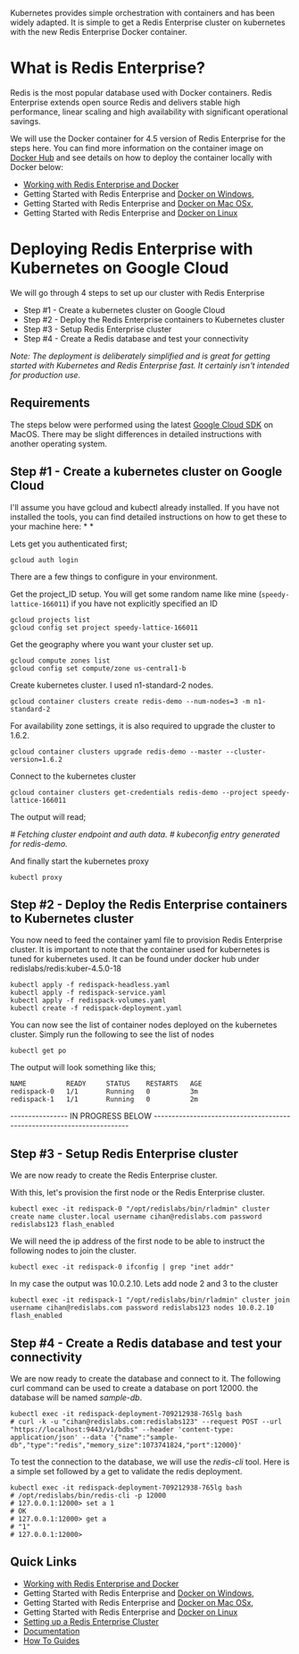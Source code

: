 Kubernetes provides simple orchestration with containers and has been widely adapted. It is simple to get a Redis Enterprise cluster on kubernetes with the new Redis Enterprise Docker container. 

# What is Redis Enterprise?
Redis is the most popular database used with Docker containers. Redis Enterprise extends open source Redis and delivers stable high performance, linear scaling and high availability with significant operational savings. 

We will use the Docker container for 4.5 version of Redis Enterprise for the steps here. You can find more information on the container image on [Docker Hub](https://hub.docker.com/r/redislabs/redis/) and see details on how to deploy the container locally with Docker below:
* [Working with Redis Enterprise and Docker](https://redislabs.com/redis-enterprise-documentation/installing-and-upgrading/docker/)
* Getting Started with Redis Enterprise and [Docker on Windows](https://redislabs.com/redis-enterprise-documentation/installing-and-upgrading/docker/windows/), 
* Getting Started with Redis Enterprise and [Docker on Mac OSx](https://redislabs.com/redis-enterprise-documentation/installing-and-upgrading/docker/macos/), 
* Getting Started with Redis Enterprise and [Docker on Linux](https://redislabs.com/redis-enterprise-documentation/installing-and-upgrading/docker/linux/)

# Deploying Redis Enterprise with Kubernetes on Google Cloud 
We will go through 4 steps to set up our cluster with Redis Enterprise
* Step #1 - Create a kubernetes cluster on Google Cloud
* Step #2 - Deploy the Redis Enterprise containers to Kubernetes cluster
* Step #3 - Setup Redis Enterprise cluster
* Step #4 - Create a Redis database and test your connectivity

_Note: The deployment is deliberately simplified and is great for getting started with Kubernetes and Redis Enterprise fast. It certainly isn't intended for production use._

## Requirements
The steps below were performed using the latest [Google Cloud SDK](https://cloud.google.com/sdk/) on MacOS. There may be slight differences in detailed instructions with another operating system.

## Step #1 - Create a kubernetes cluster on Google Cloud
I'll assume you have gcloud and kubectl already installed. If you have not installed the tools, you can find detailed instructions on how to get these to your machine here:
* 
* 

Lets get you authenticated first;
```
gcloud auth login 
```

There are a few things to configure in your environment. 

Get the project_ID setup. You will get some random name like mine (`speedy-lattice-166011`) if you have not explicitly specified an ID
```
gcloud projects list
gcloud config set project speedy-lattice-166011
```

Get the geography where you want your cluster set up.
```
gcloud compute zones list
gcloud config set compute/zone us-central1-b
```

Create kubernetes cluster. I used n1-standard-2 nodes.
```
gcloud container clusters create redis-demo --num-nodes=3 -m n1-standard-2
```
For availability zone settings, it is also required to upgrade the cluster to 1.6.2.
```
gcloud container clusters upgrade redis-demo --master --cluster-version=1.6.2
```


Connect to the kubernetes cluster
```
gcloud container clusters get-credentials redis-demo --project speedy-lattice-166011
```
The output will read; 

_# Fetching cluster endpoint and auth data._
_# kubeconfig entry generated for redis-demo._

And finally start the kubernetes proxy
```
kubectl proxy
```

## Step #2 - Deploy the Redis Enterprise containers to Kubernetes cluster
You now need to feed the container yaml file to provision Redis Enterprise cluster. It is important to note that the container used for kubernetes is tuned for kubernetes used. It can be found under docker hub under redislabs/redis:kuber-4.5.0-18
```
kubectl apply -f redispack-headless.yaml
kubectl apply -f redispack-service.yaml
kubectl apply -f redispack-volumes.yaml
kubectl create -f redispack-deployment.yaml
```

You can now see the list of container nodes deployed on the kubernetes cluster. Simply run the following to see the list of nodes
```
kubectl get po
```

The output will look something like this;
```
NAME          READY     STATUS    RESTARTS   AGE
redispack-0   1/1       Running   0          3m
redispack-1   1/1       Running   0          2m
```


---------------- IN PROGRESS BELOW -----------------------------------------------------------------------
## Step #3 - Setup Redis Enterprise cluster
We are now ready to create the Redis Enterprise cluster. 

With this, let's provision the first node or the Redis Enterprise cluster.
```
kubectl exec -it redispack-0 "/opt/redislabs/bin/rladmin" cluster create name cluster.local username cihan@redislabs.com password redislabs123 flash_enabled
```

We will need the ip address of the first node to be able to instruct the following nodes to join the cluster.
```
kubectl exec -it redispack-0 ifconfig | grep "inet addr"
```
In my case the output was 10.0.2.10.
Lets add node 2 and 3 to the cluster 
```
kubectl exec -it redispack-1 "/opt/redislabs/bin/rladmin" cluster join username cihan@redislabs.com password redislabs123 nodes 10.0.2.10 flash_enabled
```


## Step #4 - Create a Redis database and test your connectivity
We are now ready to create the database and connect to it. The following curl command can be used to create a database on port 12000. the database will be named _sample-db_.
```
kubectl exec -it redispack-deployment-709212938-765lg bash
# curl -k -u "cihan@redislabs.com:redislabs123" --request POST --url "https://localhost:9443/v1/bdbs" --header 'content-type: application/json' --data '{"name":"sample-db","type":"redis","memory_size":1073741824,"port":12000}'
```

To test the connection to the database, we will use the _redis-cli_ tool. Here is a simple set followed by a get to validate the redis deployment.
```
kubectl exec -it redispack-deployment-709212938-765lg bash
# /opt/redislabs/bin/redis-cli -p 12000
# 127.0.0.1:12000> set a 1
# OK
# 127.0.0.1:12000> get a
# "1"
# 127.0.0.1:12000>
```

## Quick Links ##
* [Working with Redis Enterprise and Docker](https://redislabs.com/redis-enterprise-documentation/installing-and-upgrading/docker/)
* Getting Started with Redis Enterprise and [Docker on Windows](https://redislabs.com/redis-enterprise-documentation/installing-and-upgrading/docker/windows/), 
* Getting Started with Redis Enterprise and [Docker on Mac OSx](https://redislabs.com/redis-enterprise-documentation/installing-and-upgrading/docker/macos/), 
* Getting Started with Redis Enterprise and [Docker on Linux](https://redislabs.com/redis-enterprise-documentation/installing-and-upgrading/docker/linux/)
* [Setting up a Redis Enterprise Cluster](https://redislabs.com/redis-enterprise-documentation/initial-setup-creating-a-new-cluster/)
* [Documentation](https://redislabs.com/resources/redis-pack-documentation/)
* [How To Guides](https://redislabs.com/resources/how-to-redis-enterprise/)